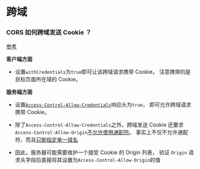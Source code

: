 # 跨域

### CORS 如何跨域发送 Cookie ？

[参考](https://harttle.land/2016/12/28/cors-with-cookie.html)

**客户端方面**

- 设置`withCredentials`为`true`即可让该跨域请求携带 Cookie。 注意携带的是目标页面所在域的 Cookie。

**服务端方面**

- 设置[`Access-Control-Allow-Credentials`](https://www.w3.org/TR/cors/#access-control-allow-credentials-response-header)响应头为`true`， 即可允许跨域请求携带 Cookie。

- 除了`Access-Control-Allow-Credentials`之外，跨域发送 Cookie 还要求 `Access-Control-Allow-Origin`[不允许使用通配符](https://developer.mozilla.org/en-US/docs/Web/HTTP/Access_control_CORS)。 事实上不仅不允许通配符，而且[只能指定单一域名](https://www.w3.org/TR/2010/WD-cors-20100727/#resource-sharing-check0)
- 因此，服务器可能需要维护一个接受 Cookie 的 Origin 列表， 验证 `Origin` 请求头字段后直接将其设置为`Access-Control-Allow-Origin`的值

